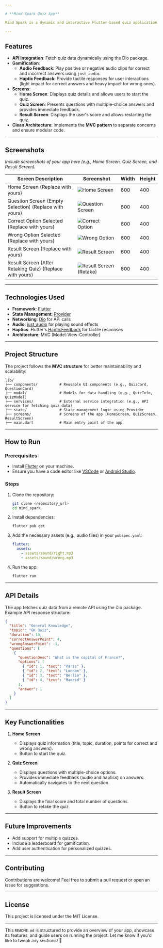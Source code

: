 ```yaml
---

# **Mind Spark Quiz App**

Mind Spark is a dynamic and interactive Flutter-based quiz application that combines engaging gamification elements such as audio feedback, haptic responses, and smooth navigation. The app uses the MVC architecture for clean and maintainable code, making it easy to extend and scale.

---
```


## **Features**
- **API Integration**: Fetch quiz data dynamically using the Dio package.
- **Gamification**:  
  - **Audio Feedback**: Play positive or negative audio clips for correct and incorrect answers using `just_audio`.  
  - **Haptic Feedback**: Provide tactile responses for user interactions (light impact for correct answers and heavy impact for wrong ones).
- **Screens**:  
  - **Home Screen**: Displays quiz details and allows users to start the quiz.  
  - **Quiz Screen**: Presents questions with multiple-choice answers and provides immediate feedback.  
  - **Result Screen**: Displays the user's score and allows restarting the quiz.
- **Clean Architecture**: Implements the **MVC pattern** to separate concerns and ensure modular code.

---

## **Screenshots**
_Include screenshots of your app here (e.g., Home Screen, Quiz Screen, and Result Screen)._

| Screen Description                                    | Screenshot                                                                                                                               | Width | Height |
|--------------------------------------------------------|-------------------------------------------------------------------------------------------------------------------------------------------------|-------|--------|
| Home Screen (Replace with yours)             | ![Home Screen](https://drive.google.com/drive/u/3/folders/115JMevEHOY-8mYDY8M9O_XsqGr1cmr8J)                                                                | 600   | 400   |
| Question Screen (Empty Selection) (Replace with yours) | ![Question Screen](https://drive.google.com/drive/u/3/folders/115JMevEHOY-8mYDY8M9O_XsqGr1cmr8J)                                                                | 600   | 400   |
| Correct Option Selected (Replace with yours)           | ![Correct Option](https://drive.google.com/drive/u/3/folders/115JMevEHOY-8mYDY8M9O_XsqGr1cmr8J)                                                                  | 600   | 400   |
| Wrong Option Selected (Replace with yours)             | ![Wrong Option](https://drive.google.com/drive/u/3/folders/115JMevEHOY-8mYDY8M9O_XsqGr1cmr8J)                                                                  | 600   | 400   |
| Result Screen (Replace with yours)                      | ![Result Screen](https://drive.google.com/drive/u/3/folders/115JMevEHOY-8mYDY8M9O_XsqGr1cmr8J)                                                                  | 600   | 400   |
| Result Screen (After Retaking Quiz) (Replace with yours) | ![Result Screen (Retake)](https://drive.google.com/drive/u/3/folders/115JMevEHOY-8mYDY8M9O_XsqGr1cmr8J)                                                              | 600   | 400   |

---

## **Technologies Used**
- **Framework**: [Flutter](https://flutter.dev/)
- **State Management**: [Provider](https://pub.dev/packages/provider)
- **Networking**: [Dio](https://pub.dev/packages/dio) for API calls
- **Audio**: [just_audio](https://pub.dev/packages/just_audio) for playing sound effects
- **Haptics**: Flutter's [HapticFeedback](https://api.flutter.dev/flutter/services/HapticFeedback-class.html) for tactile responses
- **Architecture**: MVC (Model-View-Controller)

---

## **Project Structure**

The project follows the **MVC structure** for better maintainability and scalability:

```
lib/
├── components/          # Reusable UI components (e.g., QuizCard, QuestionCard)
├── modal/               # Models for data handling (e.g., QuizInfo, QuizModel)
├── services/            # External service integration (e.g., API service for fetching quiz data)
├── state/               # State management logic using Provider
├── screens/             # Screens of the app (HomeScreen, QuizScreen, ResultScreen)
├── main.dart            # Main entry point of the app
```

---

## **How to Run**

### **Prerequisites**
- Install [Flutter](https://flutter.dev/docs/get-started/install) on your machine.
- Ensure you have a code editor like [VSCode](https://code.visualstudio.com/) or [Android Studio](https://developer.android.com/studio).

### **Steps**
1. Clone the repository:
   ```bash
   git clone <repository_url>
   cd mind_spark
   ```
2. Install dependencies:
   ```bash
   flutter pub get
   ```
3. Add the necessary assets (e.g., audio files) in your `pubspec.yaml`:
   ```yaml
   flutter:
     assets:
       - assets/sound/right.mp3
       - assets/sound/wrong.mp3
   ```
4. Run the app:
   ```bash
   flutter run
   ```

---

## **API Details**
The app fetches quiz data from a remote API using the Dio package. Example API response structure:
```json
{
  "title": "General Knowledge",
  "topic": "GK Quiz",
  "duration": 10,
  "correctAnswerPoint": 4,
  "wrongAnswerPoint": -1,
  "questions": [
    {
      "questionDesc": "What is the capital of France?",
      "options": [
        { "id": 1, "text": "Paris" },
        { "id": 2, "text": "London" },
        { "id": 3, "text": "Berlin" },
        { "id": 4, "text": "Madrid" }
      ],
      "answer": 1
    }
  ]
}
```

---

## **Key Functionalities**

1. **Home Screen**  
   - Displays quiz information (title, topic, duration, points for correct and wrong answers).  
   - Button to start the quiz.

2. **Quiz Screen**  
   - Displays questions with multiple-choice options.
   - Provides immediate feedback (audio and haptics) on answers.
   - Automatically navigates to the next question.

3. **Result Screen**  
   - Displays the final score and total number of questions.
   - Button to retake the quiz.

---

## **Future Improvements**
- Add support for multiple quizzes.
- Include a leaderboard for gamification.
- Add user authentication for personalized quizzes.

---

## **Contributing**
Contributions are welcome! Feel free to submit a pull request or open an issue for suggestions.

---

## **License**
This project is licensed under the MIT License.

---

This `README.md` is structured to provide an overview of your app, showcase its features, and guide users on running the project. Let me know if you'd like to tweak any sections! 🚀
